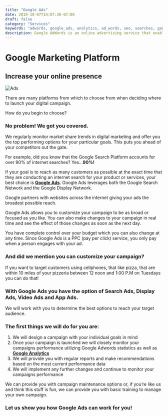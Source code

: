 ```yaml
---
title: "Google Ads"
date: 2018-10-07T14:07:36-07:00
draft: false
category: "Services"
keywords: "adwords, google_ads, analytics, ad_words, seo, searches, google, google_search, advertising, webpage"
description: Google AdWords is an online advertising service that enables advertisers to compete to display brief advertising copy to web users, based in part on keywords, predefined by the advertisers, that might link the copy to the content of web pages shown to users. Web pages from Google and from partner websites are designed to allow Google to select and display this advertising copy.
---
```


[1]: http://ads.google.com/ "Google Ads"
[2]: http://analytics.google.com/ "Google Analytics"

# Google Marketing Platform

## Increase your online presence

![Ads](/images/google.webp)

  There are many platforms from which to choose from when deciding where to launch your digital campaign.

  How do you begin to choose?

### No problem!  We got you covered.

  We regularly monitor market share trends in digital marketing and offer you the top performing options for your particular goals.  This puts you ahead of your competitors out the gate.

  For example, did you know that the Google Search Platform accounts for over 90% of internet searches? Yes...**90%!**

  If your goal is to reach as many customers as possible at the exact time that they are conducting an internet search for your product or services, your best choice is **[Google Ads][1]**.
  Google Ads leverages both the Google Search Network and the Google Display Network.

  Google partners with websites across the internet giving your ads the broadest possible reach.

  Google Ads allows you to customize your campaign to be as broad or focused as you like.
  You can also make changes to your campaign in real time and see the effect of those changes as soon as the next day.

  You have complete control over your budget which you can also change at any time.
  Since Google Ads is a PPC (pay per click) service, you only pay when a person engages with your ad.

### And did we mention you can customize your campaign?

  If you want to target customers using cellphones, that like pizza, that are within 10 miles of your pizzeria between 12 noon and 1:00 P.M on Tuesdays you can do that!

### With Google Ads you have the option of Search Ads, Display Ads, Video Ads and App Ads.

  We will work with you to determine the best options to reach your target audience.

### The first things we will do for you are:

1. We will design a campaign with your individual goals in mind
2. Once your campaign is launched we will closely monitor your campaigns performance utilizing Google Adwords statistics as well as **[Google Analytics][2]**
3. We will provide you with regular reports and make recommendations based on the most current performance data
4. We will implement any further changes and continue to monitor your campaigns performance

We can provide you with campaign maintenance options or, if you’re like us and think this stuff is fun, we can provide you with basic training to manage your own campaign.

### Let us show you how Google Ads can work for you!
